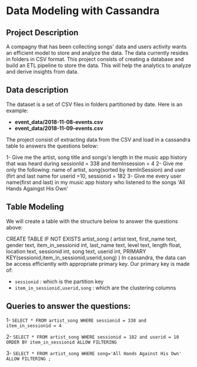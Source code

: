 # Data Modeling with Cassandra

## Project Description

A compagny that has been collecting songs' data and users activity wants an efficient model to store and analyze the data. The data currently resides in folders in CSV format.
This project consists of creating a database and build an ETL pipeline to store the data.
This will help the analytics to analyze and derive insights from data.

## Data description
The dataset is a set of CSV files in folders partitioned by date. Here is an example:

 - **event_data/2018-11-08-events.csv**
 - **event_data/2018-11-09-events.csv**

The project consist of extracting data from the CSV and load in a cassandra table to answers the questions below:

1- Give me the artist, song title and songs's length in the music app history that was heard during sessionId = 338 and itemInsession = 4
2- Give me only the following: name of artist, song(sorted by itemInSession) and user (firt and last name for userid =10, sessionid = 182
3- Give me every user name(first and last) in my music app history who listened to the songs 'All Hands Againgst His Own'

## Table Modeling
We will create a table with the structure below to answer the questions above:

CREATE TABLE IF NOT EXISTS artist_song (
    artist text,
    first_name text,
    gender text,
    item_in_sessionid int,
    last_name text,
    level text,
    length float,
    location text,
    sessionid int,
    song text,
    userid int,
    PRIMARY KEY(sessionid,item_in_sessionid,userid,song)
    )
  In cassandra, the data can be access efficiently with appropriate primary key. Our primary key is made of:
  - `sessionid` : which is the partition key
  - `item_in_sessionid,userid,song` : which are the clustering columns
  
  ## Queries to answer the questions:
  1- `SELECT * FROM artist_song WHERE sessionid = 338 and item_in_sessionid = 4`
  
  2- `SELECT * FROM artist_song WHERE sessionid = 182 and userid = 10 ORDER BY item_in_sessionid ALLOW FILTERING `
  
  3- `SELECT * FROM artist_song WHERE song='All Hands Against His Own' ALLOW FILTERING ;`
  
    

